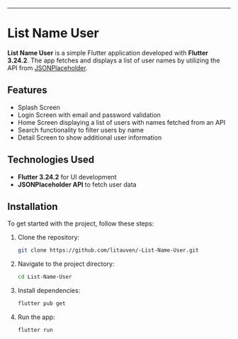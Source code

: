 
---

# List Name User

**List Name User** is a simple Flutter application developed with **Flutter 3.24.2**. The app fetches and displays a list of user names by utilizing the API from [JSONPlaceholder](https://jsonplaceholder.typicode.com).

## Features

- Splash Screen
- Login Screen with email and password validation
- Home Screen displaying a list of users with names fetched from an API
- Search functionality to filter users by name
- Detail Screen to show additional user information 

## Technologies Used

- **Flutter 3.24.2** for UI development
- **JSONPlaceholder API** to fetch user data

## Installation

To get started with the project, follow these steps:

1. Clone the repository:
   ```bash
   git clone https://github.com/litauven/-List-Name-User.git
   ```

2. Navigate to the project directory:
   ```bash
   cd List-Name-User
   ```

3. Install dependencies:
   ```bash
   flutter pub get
   ```

4. Run the app:
   ```bash
   flutter run
   ```



